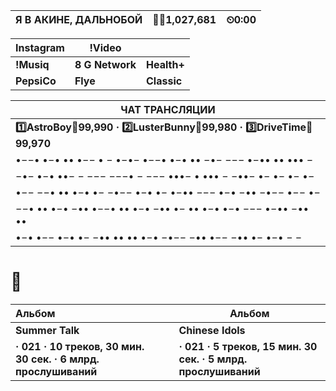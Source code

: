 | Я В АКИНЕ, ДАЛЬНОБОЙ | **🙍‍♂️1,027,681** | ⏲0:00 |
| ----- | --------------- | ----- |

| Instagram   | !Video          |             |
| ----------- | --------------- | ----------- |
| **!Musiq**  | **8 G Network** | **Health+** |
| **PepsiCo** | **Flye**        | **Classic** |

| ЧАТ ТРАНСЛЯЦИИ                                               |
| ------------------------------------------------------------ |
| **:one:AstroBoy:gift:99,990 · :two:LusterBunny:gift:99,980 · :three:DriveTime:gift:99,970** |
| •−−• •−• •• •−− • −   •−•−   •−−• •−• •• −•− −−− •−•• •• ••• − |
| −•− •−• ••− − −−−   −−−• − −−−   •••− • ••• − −••−   •− •− •− •− |
| •−− −−• •• •−• •− −•−− •−• •− •−•• −−− •−• −•• −•−− •−− •−   |
| −−• •• •−• −•• •−−• •• •−• −•• •− •• •−• •−• −−− •−•• −•• •• |
| •−• •−− •−• •− −•• •• •• •−• −•−− −•• •−− −•• •− •−• − −     |



# 🗽

| Альбом                                                       |      | Альбом                                                       |
| :----------------------------------------------------------- | ---- | ------------------------------------------------------------ |
| **Summer Talk**                                              |      | **Chinese Idols**                                            |
| **· 021 · 10 треков, 30 мин. 30 сек. · 6 млрд. прослушиваний** |      | **· 021 · 5 треков, 15 мин. 30 сек. · 5 млрд. прослушиваний** |
